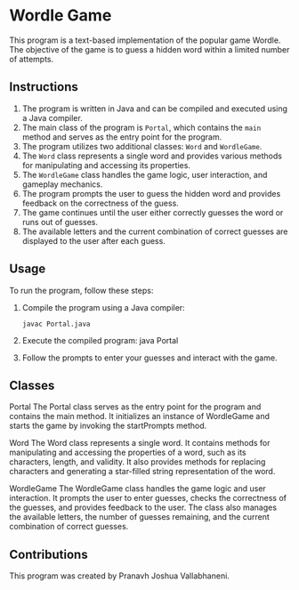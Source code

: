 # Wordle Game

This program is a text-based implementation of the popular game Wordle.
The objective of the game is to guess a hidden word within a limited number of attempts.

## Instructions

1. The program is written in Java and can be compiled and executed using a Java compiler.
2. The main class of the program is `Portal`, which contains the `main` method and serves as the entry point for the program.
3. The program utilizes two additional classes: `Word` and `WordleGame`.
4. The `Word` class represents a single word and provides various methods for manipulating and accessing its properties.
5. The `WordleGame` class handles the game logic, user interaction, and gameplay mechanics.
6. The program prompts the user to guess the hidden word and provides feedback on the correctness of the guess.
7. The game continues until the user either correctly guesses the word or runs out of guesses.
8. The available letters and the current combination of correct guesses are displayed to the user after each guess.

## Usage

To run the program, follow these steps:

1. Compile the program using a Java compiler:

   ```shell
   javac Portal.java
2. Execute the compiled program: java Portal
3. Follow the prompts to enter your guesses and interact with the game.

## Classes
Portal
The Portal class serves as the entry point for the program and contains the main method. It initializes an instance of WordleGame and starts the game by invoking the startPrompts method.

Word
The Word class represents a single word. It contains methods for manipulating and accessing the properties of a word, such as its characters, length, and validity. It also provides methods for replacing characters and generating a star-filled string representation of the word.

WordleGame
The WordleGame class handles the game logic and user interaction. It prompts the user to enter guesses, checks the correctness of the guesses, and provides feedback to the user. The class also manages the available letters, the number of guesses remaining, and the current combination of correct guesses.

## Contributions
This program was created by Pranavh Joshua Vallabhaneni.
